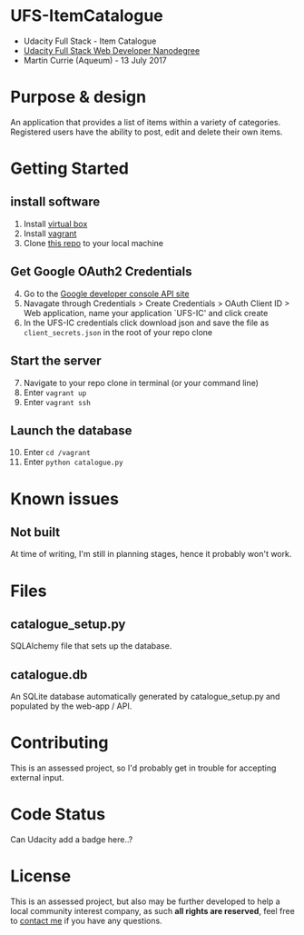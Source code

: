 # UFS-ItemCatalogue
- Udacity Full Stack - Item Catalogue
- [Udacity Full Stack Web Developer Nanodegree](
https://www.udacity.com/course/full-stack-web-developer-nanodegree--nd004)
- Martin Currie (Aqueum) - 13 July 2017

# Purpose & design
An application that provides a list of items within a variety of categories. 
Registered users have the ability to post, edit and delete their own items.

# Getting Started
## install software
1. Install [virtual box](https://www.virtualbox.org/)
2. Install [vagrant](https://www.vagrantup.com/downloads.html)
3. Clone [this repo](https://github.com/Aqueum/UFS-ItemCatalogue) to your local machine
## Get Google OAuth2 Credentials
4. Go to the [Google developer console API site](https://console.developers.google.com/apis)
5. Navagate through Credentials > Create Credentials > OAuth Client ID > Web application, name your application `UFS-IC' and click create
6. In the UFS-IC credentials click download json and save the file as `client_secrets.json` in the root of your repo clone
## Start the server
7. Navigate to your repo clone in terminal (or your command line)
8. Enter `vagrant up`
9. Enter `vagrant ssh`
## Launch the database
10. Enter `cd /vagrant`
11. Enter `python catalogue.py`

# Known issues
## Not built
At time of writing, I'm still in planning stages, hence it probably won't work.

# Files
## catalogue_setup.py
SQLAlchemy file that sets up the database.

## catalogue.db
An SQLite database automatically generated by catalogue_setup.py
and populated by the web-app / API.

# Contributing
This is an assessed project, so I'd probably get in trouble for accepting external input.

# Code Status
Can Udacity add a badge here..?

# License
This is an assessed project, but also may be further developed to help a local community interest company,
as such **all rights are reserved**, feel free to [contact me](http://www.aqueum.com/contact/)
if you have any questions.
